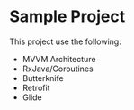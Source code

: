 # Sample Project

This project use the following:

- MVVM Architecture
- RxJava/Coroutines
- Butterknife
- Retrofit
- Glide
